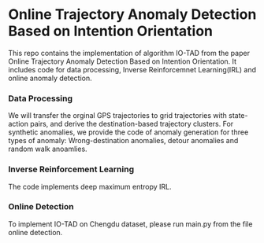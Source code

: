 # Online Trajectory Anomaly Detection Based on Intention Orientation
This repo contains the implementation of algorithm IO-TAD from the paper Online Trajectory Anomaly Detection Based on Intention Orientation. It includes code for data processing, Inverse Reinforcemnet Learning(IRL) and online anomaly detection.
### Data Processing
We will transfer the orginal GPS trajectories to grid trajectories with state-action pairs, and derive the destination-based trajectory clusters. For synthetic anomalies, we provide the code of anomaly generation for three types of anomaly: Wrong-destination anomalies, detour anomalies and random walk anoamlies.
### Inverse Reinforcement Learning
The code implements deep maximum entropy IRL.
### Online Detection
To implement IO-TAD on Chengdu dataset, please run main.py from the file online detection.
